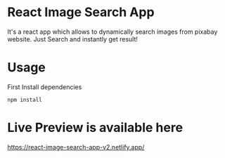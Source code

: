 # React Image Search App

It's a react app which allows to dynamically search images from pixabay website. Just Search and instantly get result!

# Usage

First Install dependencies

`npm install`

# Live Preview is available here

https://react-image-search-app-v2.netlify.app/
